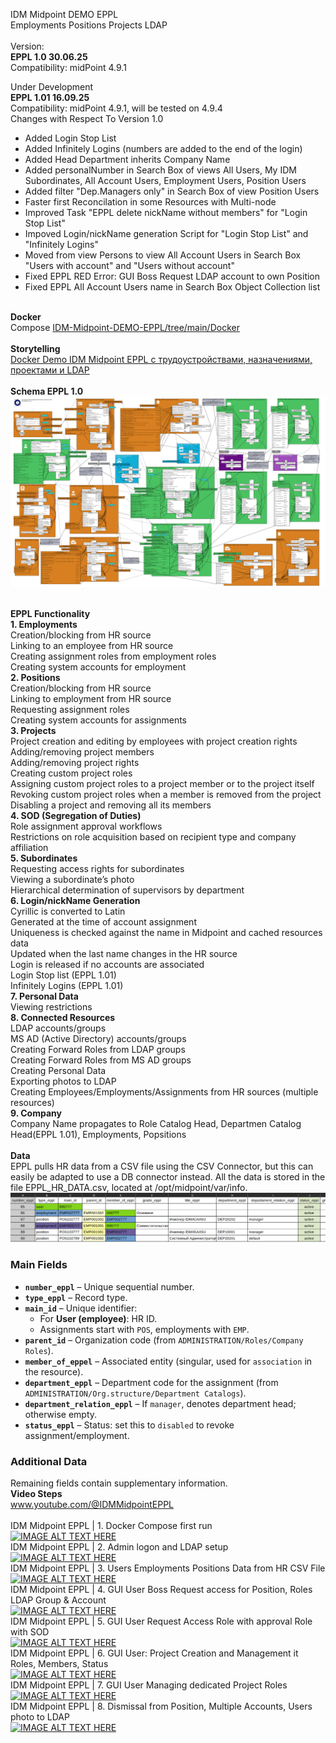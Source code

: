 IDM Midpoint DEMO EPPL<br>
Employments Positions Projects LDAP<br>
<br>
Version:<br>
<b>EPPL 1.0 30.06.25</b><br>
Compatibility: midPoint 4.9.1<br>

Under Development<br>
<b>EPPL 1.01 16.09.25</b><br>
Compatibility: midPoint 4.9.1, will be tested on 4.9.4<br>
Changes with Respect To Version 1.0<br>
- Added Login Stop List<br>
- Added Infinitely Logins (numbers are added to the end of the login)<br>
- Added Head Department inherits Company Name<br>
- Added personalNumber in Search Box of views All Users, My IDM Subordinates, All Account Users, Employment Users, Position Users<br>
- Added filter "Dep.Managers only" in Search Box of view Position Users<br>
- Faster first Reconcilation in some Resources with Multi-node<br>
- Improved Task "EPPL delete nickName without members" for "Login Stop List"<br>
- Impoved Login/nickName generation Script for "Login Stop List" and "Infinitely Logins"<br>
- Moved from view Persons to view All Account Users in Search Box "Users with account" and "Users without account"<br>
- Fixed EPPL RED Error: GUI Boss Request LDAP account to own Position<br>
- Fixed EPPL All Account Users name in Search Box Object Collection list<br>

<br>
<b>Docker</b><br>
Compose <a href="https://github.com/icookycom/IDM-Midpoint-DEMO-EPPL/tree/main/Docker">IDM-Midpoint-DEMO-EPPL/tree/main/Docker</a><br>
<br>
<b>Storytelling</b><br>
<a href="https://habr.com/ru/articles/923278/">Docker Demo IDM Midpoint EPPL c трудоустройствами, назначениями, проектами и LDAP</a><br>
<br>
<b>Schema EPPL 1.0</b><br>
<img src="https://github.com/icookycom/IDM-Midpoint-DEMO-EPPL/blob/main/Schema%20IDM%20MIdpoint%20EPPL.png" border="0"></img><br>
<br>


<b>EPPL Functionality</b><br>
<b>1. Employments</b><br>
Creation/blocking from HR source<br>
Linking to an employee from HR source<br>
Creating assignment roles from employment roles<br>
Creating system accounts for employment<br>
<b>2. Positions</b><br>
Creation/blocking from HR source<br>
Linking to employment from HR source<br>
Requesting assignment roles<br>
Creating system accounts for assignments<br>
<b>3. Projects</b><br>
Project creation and editing by employees with project creation rights<br>
Adding/removing project members<br>
Adding/removing project rights<br>
Creating custom project roles<br>
Assigning custom project roles to a project member or to the project itself<br>
Revoking custom project roles when a member is removed from the project<br>
Disabling a project and removing all its members<br>
<b>4. SOD (Segregation of Duties)</b><br>
Role assignment approval workflows<br>
Restrictions on role acquisition based on recipient type and company affiliation<br>
<b>5. Subordinates</b><br>
Requesting access rights for subordinates<br>
Viewing a subordinate’s photo<br>
Hierarchical determination of supervisors by department<br>
<b>6. Login/nickName Generation</b><br>
Cyrillic is converted to Latin<br>
Generated at the time of account assignment<br>
Uniqueness is checked against the name in Midpoint and cached resources data<br>
Updated when the last name changes in the HR source<br>
Login is released if no accounts are associated<br>
Login Stop list (EPPL 1.01)<br>
Infinitely Logins (EPPL 1.01)<br>
<b>7. Personal Data</b><br>
Viewing restrictions<br>
<b>8. Connected Resources</b><br>
LDAP accounts/groups<br>
MS AD (Active Directory) accounts/groups<br>
Creating Forward Roles from LDAP groups<br>
Creating Forward Roles from MS AD groups<br>
Creating Personal Data<br>
Exporting photos to LDAP<br>
Creating Employees/Employments/Assignments from HR sources (multiple resources)<br>
<b>9. Company</b><br>
Company Name propagates to Role Catalog Head, Departmen Catalog Head(EPPL 1.01), Employments, Popsitions<br>
<br>
<b>Data</b><br>
EPPL pulls HR data from a CSV file using the CSV Connector, but this can easily be adapted to use a DB connector instead. All the data is stored in the file EPPL_HR_DATA.csv, located at /opt/midpoint/var/info.<br>
<img src="https://github.com/icookycom/IDM-Midpoint-DEMO-EPPL/blob/main/DEMO%20IDM%20Midpoint%20EPPL%20DATA.png" border="0"></img><br>
### Main Fields

- **`number_eppl`** – Unique sequential number.  
- **`type_eppl`** – Record type.  
- **`main_id`** – Unique identifier:  
  - For **User (employee)**: HR ID.  
  - Assignments start with `POS`, employments with `EMP`.  
- **`parent_id`** – Organization code (from `ADMINISTRATION/Roles/Company Roles`).  
- **`member_of_eppel`** – Associated entity (singular, used for `association` in the resource).  
- **`department_eppl`** – Department code for the assignment (from `ADMINISTRATION/Org.structure/Department Catalogs`).  
- **`department_relation_eppl`** – If `manager`, denotes department head; otherwise empty.  
- **`status_eppl`** – Status: set this to `disabled` to revoke assignment/employment.  

### Additional Data  
Remaining fields contain supplementary information.
<br>
<b>Video Steps</b><br>
<a href="https://www.youtube.com/@IDMMidpointEPP">www.youtube.com/@IDMMidpointEPPL</a><br>
<br>
IDM Midpoint EPPL | 1. Docker Compose first run<br>
[![IMAGE ALT TEXT HERE](https://img.youtube.com/vi/_Vm4GSTNzGE/0.jpg)](https://www.youtube.com/watch?v=_Vm4GSTNzGE)
<br>
IDM Midpoint EPPL | 2. Admin logon and LDAP setup<br>
[![IMAGE ALT TEXT HERE](https://img.youtube.com/vi/9LUTxprl0qQ/0.jpg)](https://www.youtube.com/watch?v=9LUTxprl0qQ)
<br>
IDM Midpoint EPPL | 3. Users Employments Positions Data from HR CSV File<br>
[![IMAGE ALT TEXT HERE](https://img.youtube.com/vi/_-rb96uvJsQ/0.jpg)](https://www.youtube.com/watch?v=_-rb96uvJsQ)
<br>
IDM Midpoint EPPL | 4. GUI User Boss Request access for Position, Roles LDAP Group & Account<br>
[![IMAGE ALT TEXT HERE](https://img.youtube.com/vi/0BuCAcwSCX8/0.jpg)](https://www.youtube.com/watch?v=0BuCAcwSCX8)
<br>
IDM Midpoint EPPL | 5. GUI User Request Access Role with approval Role with SOD<br>
[![IMAGE ALT TEXT HERE](https://img.youtube.com/vi/DbhlUrv10wg/0.jpg)](https://www.youtube.com/watch?v=DbhlUrv10wg)
<br>
IDM Midpoint EPPL | 6. GUI User: Project Creation and Management it Roles, Members, Status<br>
[![IMAGE ALT TEXT HERE](https://img.youtube.com/vi/NTscJCasI_U/0.jpg)](https://www.youtube.com/watch?v=NTscJCasI_U)
<br>
IDM Midpoint EPPL | 7. GUI User Managing dedicated Project Roles<br>
[![IMAGE ALT TEXT HERE](https://img.youtube.com/vi/u7g0Neyn3rE/0.jpg)](https://www.youtube.com/watch?v=u7g0Neyn3rE)
<br>
IDM Midpoint EPPL | 8. Dismissal from Position, Multiple Accounts, Users photo to LDAP<br>
[![IMAGE ALT TEXT HERE](https://img.youtube.com/vi/fCVq6cfEKKY/0.jpg)](https://www.youtube.com/watch?v=fCVq6cfEKKY)
